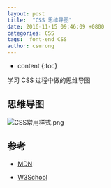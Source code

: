 ```yaml
---
layout: post
title:  "CSS 思维导图"
date: 2016-11-15 09:46:09 +0800
categories: CSS
tags:  font-end CSS
author: csurong
---
```


* content
{:toc}

学习 CSS 过程中做的思维导图 




## 思维导图

![CSS常用样式.png](https://upload-images.jianshu.io/upload_images/6434703-6f98239e91589567.png?imageMogr2/auto-orient/strip%7CimageView2/2/w/1240)

## 参考
* [MDN](https://developer.mozilla.org)

* [W3School](https://www.w3schools.com/css/default.asp)